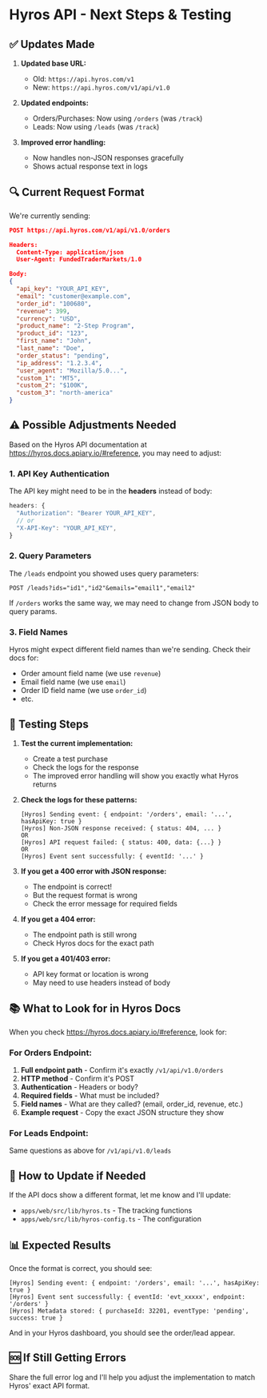 # Hyros API - Next Steps & Testing

## ✅ Updates Made

1. **Updated base URL:**
   - Old: `https://api.hyros.com/v1`
   - New: `https://api.hyros.com/v1/api/v1.0`

2. **Updated endpoints:**
   - Orders/Purchases: Now using `/orders` (was `/track`)
   - Leads: Now using `/leads` (was `/track`)

3. **Improved error handling:**
   - Now handles non-JSON responses gracefully
   - Shows actual response text in logs

## 🔍 Current Request Format

We're currently sending:
```json
POST https://api.hyros.com/v1/api/v1.0/orders

Headers:
  Content-Type: application/json
  User-Agent: FundedTraderMarkets/1.0

Body:
{
  "api_key": "YOUR_API_KEY",
  "email": "customer@example.com",
  "order_id": "100680",
  "revenue": 399,
  "currency": "USD",
  "product_name": "2-Step Program",
  "product_id": "123",
  "first_name": "John",
  "last_name": "Doe",
  "order_status": "pending",
  "ip_address": "1.2.3.4",
  "user_agent": "Mozilla/5.0...",
  "custom_1": "MT5",
  "custom_2": "$100K",
  "custom_3": "north-america"
}
```

## ⚠️ Possible Adjustments Needed

Based on the Hyros API documentation at https://hyros.docs.apiary.io/#reference, you may need to adjust:

### 1. API Key Authentication
The API key might need to be in the **headers** instead of body:
```typescript
headers: {
  "Authorization": "Bearer YOUR_API_KEY",
  // or
  "X-API-Key": "YOUR_API_KEY",
}
```

### 2. Query Parameters
The `/leads` endpoint you showed uses query parameters:
```
POST /leads?ids="id1","id2"&emails="email1","email2"
```

If `/orders` works the same way, we may need to change from JSON body to query params.

### 3. Field Names
Hyros might expect different field names than we're sending. Check their docs for:
- Order amount field name (we use `revenue`)
- Email field name (we use `email`)
- Order ID field name (we use `order_id`)
- etc.

## 🧪 Testing Steps

1. **Test the current implementation:**
   - Create a test purchase
   - Check the logs for the response
   - The improved error handling will show you exactly what Hyros returns

2. **Check the logs for these patterns:**
   ```
   [Hyros] Sending event: { endpoint: '/orders', email: '...', hasApiKey: true }
   [Hyros] Non-JSON response received: { status: 404, ... }
   OR
   [Hyros] API request failed: { status: 400, data: {...} }
   OR
   [Hyros] Event sent successfully: { eventId: '...' }
   ```

3. **If you get a 400 error with JSON response:**
   - The endpoint is correct!
   - But the request format is wrong
   - Check the error message for required fields

4. **If you get a 404 error:**
   - The endpoint path is still wrong
   - Check Hyros docs for the exact path

5. **If you get a 401/403 error:**
   - API key format or location is wrong
   - May need to use headers instead of body

## 📚 What to Look for in Hyros Docs

When you check https://hyros.docs.apiary.io/#reference, look for:

### For Orders Endpoint:
1. **Full endpoint path** - Confirm it's exactly `/v1/api/v1.0/orders`
2. **HTTP method** - Confirm it's POST
3. **Authentication** - Headers or body?
4. **Required fields** - What must be included?
5. **Field names** - What are they called? (email, order_id, revenue, etc.)
6. **Example request** - Copy the exact JSON structure they show

### For Leads Endpoint:
Same questions as above for `/v1/api/v1.0/leads`

## 🔧 How to Update if Needed

If the API docs show a different format, let me know and I'll update:
- `apps/web/src/lib/hyros.ts` - The tracking functions
- `apps/web/src/lib/hyros-config.ts` - The configuration

## 📊 Expected Results

Once the format is correct, you should see:
```
[Hyros] Sending event: { endpoint: '/orders', email: '...', hasApiKey: true }
[Hyros] Event sent successfully: { eventId: 'evt_xxxxx', endpoint: '/orders' }
[Hyros] Metadata stored: { purchaseId: 32201, eventType: 'pending', success: true }
```

And in your Hyros dashboard, you should see the order/lead appear.

## 🆘 If Still Getting Errors

Share the full error log and I'll help you adjust the implementation to match Hyros' exact API format.


